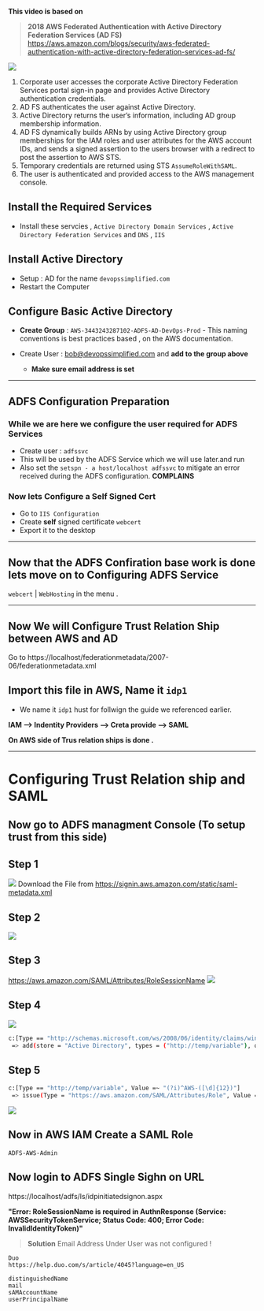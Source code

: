 
**This video is based on**

> **2018 AWS Federated Authentication with Active Directory Federation Services (AD FS)** https://aws.amazon.com/blogs/security/aws-federated-authentication-with-active-directory-federation-services-ad-fs/


![](assets/markdown-img-paste-20191124215412168.png)

1. Corporate user accesses the corporate Active Directory Federation Services portal sign-in page and provides Active Directory authentication credentials.
2. AD FS authenticates the user against Active Directory.
3. Active Directory returns the user’s information, including AD group membership information.
4. AD FS dynamically builds ARNs by using Active Directory group memberships for the IAM roles and user attributes for the AWS account IDs, and sends a signed assertion to the users browser with a redirect to post the assertion to AWS STS.
5. Temporary credentials are returned using STS `AssumeRoleWithSAML`.
6. The user is authenticated and provided access to the AWS management console.

## Install the Required Services

- Install these servcies , `Active Directory Domain Services` , `Active Directory Federation Services` and `DNS` , `IIS`

## Install Active Directory

- Setup : AD for the name `devopssimplified.com`
- Restart the Computer

## Configure Basic Active Directory

-  **Create Group** : `AWS-3443243287102-ADFS-AD-DevOps-Prod` - This naming conventions is best practices based , on the AWS documentation.

- Create User : bob@devopssimplified.com and **add to the group above**
  - **Make sure email address is set**

---
## ADFS Configuration Preparation
### While we are here we configure the user required for ADFS Services

- Create user : `adfssvc`
- This will be used by the ADFS Service which we will use later.and run
- Also set the `setspn - a host/localhost adfssvc` to mitigate an error received during the ADFS configuration. **COMPLAINS**


### Now lets Configure a Self Signed Cert

- Go to `IIS Configuration`
- Create **self** signed certificate `webcert`
- Export it to the desktop

---

## Now that the ADFS Confiration base work is done lets move on to Configuring  ADFS Service

`webcert` | `WebHosting` in the menu .

---


## Now We will Configure Trust Relation Ship between AWS and AD

Go to https://localhost/federationmetadata/2007-06/federationmetadata.xml

## Import this file in AWS, Name it `idp1`

- We name it `idp1` hust for follwign the guide we referenced earlier.

**IAM --> Indentity Providers --> Creta provide --> SAML**

**On AWS side of Trus relation ships is done .**

---
# Configuring Trust Relation ship and SAML
## Now go to ADFS managment Console (To setup trust from this side)

## Step 1

![](/assets/markdown-img-paste-20191122234850127.png)
Download the File from https://signin.aws.amazon.com/static/saml-metadata.xml

## Step 2

![](/assets/markdown-img-paste-20191122235024686.png)

## Step 3

https://aws.amazon.com/SAML/Attributes/RoleSessionName
![](/assets/markdown-img-paste-20191122235050515.png)

## Step 4

![](/assets/markdown-img-paste-20191122235242117.png)
```sh
c:[Type == "http://schemas.microsoft.com/ws/2008/06/identity/claims/windowsaccountname", Issuer == "AD AUTHORITY"]
 => add(store = "Active Directory", types = ("http://temp/variable"), query = ";tokenGroups;{0}", param = c.Value);
```
## Step 5

```sh
c:[Type == "http://temp/variable", Value =~ "(?i)^AWS-([\d]{12})"]
 => issue(Type = "https://aws.amazon.com/SAML/Attributes/Role", Value = RegExReplace(c.Value, "AWS-([\d]{12})-", "arn:aws:iam::743230357567:saml-provider/idp1,arn:aws:iam::743230357567:role/"));
```

![](/assets/markdown-img-paste-20191122235347442.png)


## Now in AWS IAM Create a SAML Role

`ADFS-AWS-Admin`

## Now login to ADFS Single Sighn on URL
https://localhost/adfs/ls/idpinitiatedsignon.aspx


**"Error: RoleSessionName is required in AuthnResponse (Service: AWSSecurityTokenService; Status Code: 400; Error Code: InvalidIdentityToken)"**

> **Solution** Email Address Under User was not configured !

```
Duo
https://help.duo.com/s/article/4045?language=en_US

distinguishedName
mail
sAMAccountName
userPrincipalName
```
